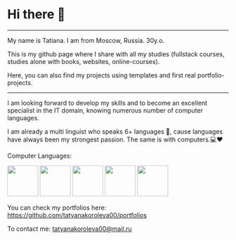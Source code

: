 # Hi there 👋
<hr>
<p>My name is Tatiana. I am from Moscow, Russia. 30y.o.</p>
<p>This is my github page where I share with all my studies (fullstack courses, studies alone with books, websites, online-courses). </p>
<p>Here, you can also find my projects using templates and first real portfolio-projects.</p>
<hr>
<p>I am looking forward to develop my skills and to become an excellent specialist in the IT domain, knowing numerous number of computer languages.</p>
<p>I am already a multi linguist who speaks 6+ languages 🥰, cause languages have always been my strongest passion. The same is with computers.💻❤</p>

Computer Languages: 

<p><img src="https://github.com/tatyanakoroleva00/tatyanakoroleva00/assets/87785060/75401657-6e8a-419c-a50e-155bc43d919d" style="height: 70px">
<img src="https://img.icons8.com/?size=96&id=21278&format=png" style="height: 70px">
<img src="https://img.icons8.com/?size=96&id=XNQU0Xcm2I9s&format=png" style="height: 70px">
<img src="https://img.icons8.com/?size=96&id=PXTY4q2Sq2lG&format=png" style="height: 70px">
<img src="https://img.icons8.com/?size=128&id=59927&format=png" style="height: 70px"></p>

You can check my portfolios here: 
https://github.com/tatyanakoroleva00/portfolios

To contact me: 
tatyanakoroleva00@mail.ru


